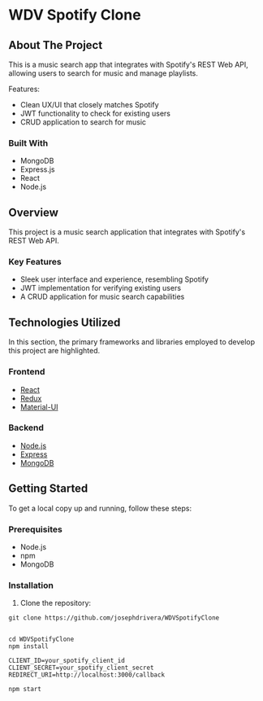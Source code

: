 # WDV Spotify Clone

## About The Project

This is a music search app that integrates with Spotify's REST Web API, allowing users to search for music and manage playlists.

Features:
* Clean UX/UI that closely matches Spotify
* JWT functionality to check for existing users
* CRUD application to search for music

### Built With

* MongoDB
* Express.js
* React
* Node.js

## Overview

This project is a music search application that integrates with Spotify's REST Web API.

### Key Features

- Sleek user interface and experience, resembling Spotify
- JWT implementation for verifying existing users
- A CRUD application for music search capabilities

## Technologies Utilized

In this section, the primary frameworks and libraries employed to develop this project are highlighted.

### Frontend

- [React](https://reactjs.org/)
- [Redux](https://redux.js.org/)
- [Material-UI](https://mui.com/)

### Backend

- [Node.js](https://nodejs.org/)
- [Express](https://expressjs.com/)
- [MongoDB](https://www.mongodb.com/)

## Getting Started

To get a local copy up and running, follow these steps:

### Prerequisites

* Node.js
* npm
* MongoDB

### Installation

1. Clone the repository:

```shell
git clone https://github.com/josephdrivera/WDVSpotifyClone


cd WDVSpotifyClone
npm install

CLIENT_ID=your_spotify_client_id
CLIENT_SECRET=your_spotify_client_secret
REDIRECT_URI=http://localhost:3000/callback

npm start
